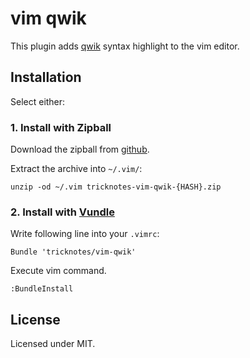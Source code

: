 # vim qwik

This plugin adds [qwik](http://qwik.jp/) syntax highlight to the vim editor.


## Installation

Select either:

### 1. Install with Zipball

Download the zipball from [github](https://github.com/tricknotes/vim-qwik/zipball/master).

Extract the archive into `~/.vim/`:

```
unzip -od ~/.vim tricknotes-vim-qwik-{HASH}.zip
```

### 2. Install with [Vundle](https://github.com/gmarik/vundle)

Write following line into your `.vimrc`:

```
Bundle 'tricknotes/vim-qwik'
```

Execute vim command.

```vim
:BundleInstall
```


## License

Licensed under MIT.
